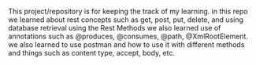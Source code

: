 This project/repository is for keeping the track of my learning. 
in this repo we learned about rest concepts such as get, post, put, delete, and using database retrieval using the Rest Methods
we also learned use of annotations such as @produces, @consumes, @path, @XmlRootElement.
we also learned to use postman and how to use it with different methods and things such as content type, accept, body, etc.
